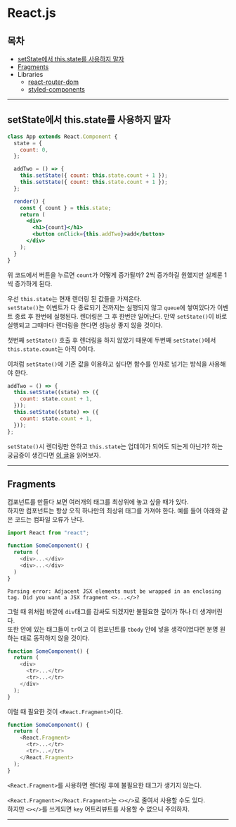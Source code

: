 # React.js

## 목차

- [setState에서 this.state를 사용하지 말자](#setState에서-thisstate를-사용하지-말자)
- [Fragments](#fragments)
- Libraries
  - [react-router-dom](./react-router-dom/README.md)
  - [styled-components](./styled-components/README.md)

---

## setState에서 this.state를 사용하지 말자

```jsx
class App extends React.Component {
  state = {
    count: 0,
  };

  addTwo = () => {
    this.setState({ count: this.state.count + 1 });
    this.setState({ count: this.state.count + 1 });
  };

  render() {
    const { count } = this.state;
    return (
      <div>
        <h1>{count}</h1>
        <button onClick={this.addTwo}>add</button>
      </div>
    );
  }
}
```

위 코드에서 버튼을 누르면 `count`가 어떻게 증가될까? 2씩 증가하길 원했지만 실제론 1씩 증가하게 된다.

우선 `this.state`는 현재 렌더링 된 값들을 가져온다.  
`setState()`는 이벤트가 다 종료되기 전까지는 실행되지 않고 `queue`에 쌓여있다가 이벤트 종료 후 한번에 실행된다. 렌더링은 그 후 한번만 일어난다. 만약 `setState()`이 바로 실행되고 그때마다 렌더링을 한다면 성능상 좋지 않을 것이다.

첫번째 `setState()` 호출 후 렌더링을 하지 않았기 때문에 두번째 `setState()`에서 `this.state.count`는 아직 0이다.

이처럼 `setState()`에 기존 값을 이용하고 싶다면 함수를 인자로 넘기는 방식을 사용해야 한다.

```js
addTwo = () => {
  this.setState((state) => ({
    count: state.count + 1,
  }));
  this.setState((state) => ({
    count: state.count + 1,
  }));
};
```

`setState()`시 렌더링만 안하고 `this.state`는 업데이가 되어도 되는게 아닌가? 하는 궁금증이 생긴다면 [이 글](https://github.com/facebook/react/issues/11527#issuecomment-360199710)을 읽어보자.

---

## Fragments

컴포넌트를 만들다 보면 여러개의 태그를 최상위에 놓고 싶을 때가 있다.  
하지만 컴포넌트는 항상 오직 하나만의 최상위 태그를 가져야 한다.
예를 들어 아래와 같은 코드는 컴파일 오류가 난다.

```javascript
import React from "react";

function SomeComponent() {
  return (
    <div>...</div>
    <div>...</div>
  )
}
```

```
Parsing error: Adjacent JSX elements must be wrapped in an enclosing tag. Did you want a JSX fragment <>...</>?
```

그럴 때 위처럼 바깥에 `div`태그를 감싸도 되겠지만 불필요한 깊이가 하나 더 생겨버린다.  
또한 안에 있는 태그들이 `tr`이고 이 컴포넌트를 `tbody` 안에 넣을 생각이었다면 분명 원하는 대로 동작하지 않을 것이다.

```javascript
function SomeComponent() {
  return (
    <div>
      <tr>...</tr>
      <tr>...</tr>
    </div>
  );
}
```

이럴 때 필요한 것이 `<React.Fragment>`이다.

```javascript
function SomeComponent() {
  return (
    <React.Fragment>
      <tr>...</tr>
      <tr>...</tr>
    </React.Fragment>
  );
}
```

`<React.Fragment>`를 사용하면 렌더링 후에 불필요한 태그가 생기지 않는다.

`<React.Fragment></React.Fragment>`는 `<></>`로 줄여서 사용할 수도 있다.  
하지만 `<></>`를 쓰게되면 `key` 어트리뷰트를 사용할 수 없으니 주의하자.

---
